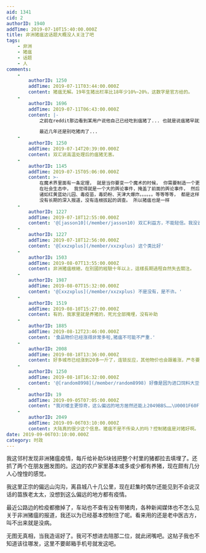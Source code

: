 ```yaml
---
aid: 1341
cid: 2
authorID: 1940
addTime: 2019-07-10T15:40:00.000Z
title: 非洲猪瘟这话题大概没人关注了吧
tags:
    - 非洲
    - 猪瘟
    - 话题
    - 人
comments:
    -
        authorID: 1250
        addTime: 2019-07-11T03:44:00.000Z
        content: 猪瘟无解。19年生猪出栏率比18年少10%~20%，这数字是官方给的。
    -
        authorID: 1696
        addTime: 2019-07-11T06:43:00.000Z
        content: |-
            之前在reddit那边看到某用户说他自己已经吃到瘟猪了... 也就是说瘟猪早就流入市场, 然后可能通过厨余二次传染了...

            最近几年还是别吃猪肉了...
    -
        authorID: 1250
        addTime: 2019-07-14T20:39:00.000Z
        content: 双汇说高温处理后的瘟猪无害。
    -
        authorID: 1145
        addTime: 2019-07-15T05:06:00.000Z
        content: >-
            在魔术界里面有一条定理， 就是当你要变一个魔术的时候， 你需要制造一个更大的效果，让观众吸引目光，然后才能使你真正想要变得魔术暗渡陈仓。
            在社会生态中， 我觉得就是一个大的舆论事件，掩盖了前面的舆论事件， 然后就再更大的事件掩盖这个时间。。。周而复始，这就是中国模式。
            诸如红黄蓝幼儿园、毒疫苗，毒奶粉、天津大爆炸。。。。。。等等等等， 都是这样， 然后就没有然后了，
            没有长期的深入报道，没有连根拔起的调查。 所以猪瘟也是一样
    -
        authorID: 1227
        addTime: 2019-07-18T12:55:00.000Z
        content: '@[jasson10](/member/jasson10) 双汇利益方，不能轻信。我没说不信，是不能轻信。'
    -
        authorID: 1227
        addTime: 2019-07-18T12:56:00.000Z
        content: '@[xxzxplus](/member/xxzxplus) 这个类比好'
    -
        authorID: 1503
        addTime: 2019-08-07T13:55:00.000Z
        content: 非洲猪瘟根絕，在別國的經驗十年以上，這樣長期過程自然失去關注。
    -
        authorID: 1987
        addTime: 2019-08-07T15:32:00.000Z
        content: '@[xxzxplus](/member/xxzxplus) 不是没有，是不许。'
    -
        authorID: 1519
        addTime: 2019-08-10T15:27:00.000Z
        content: 有的，我家里就是养猪的，死光全部掩埋，没有补助
    -
        authorID: 1885
        addTime: 2019-08-12T23:46:00.000Z
        content: '食品物价已经涨得非常多啦,猪瘟不可能不严重.'
    -
        authorID: 2008
        addTime: 2019-08-18T13:36:00.000Z
        content: 好多城市已经涨到20多一斤了，连锁反应，其他物价也会跟着涨，严冬要来了.....
    -
        authorID: 1250
        addTime: 2019-08-18T16:32:00.000Z
        content: '@[random8998](/member/random8998) 好像是因为进口饲料大豆价格上涨，所以肉类价格上涨的'
    -
        authorID: 19
        addTime: 2019-09-05T07:05:00.000Z
        content: "我对楼主更惊奇，这么偏远的地方居然还能上2049BBS……\U0001F60F\U0001F60F\U0001F60F"
    -
        authorID: 2049
        addTime: 2019-09-06T03:10:00.000Z
        content: 大陆真的很少这个信息。猪瘟不是不传染人的吗？控制猪瘟是对猪好啊。
date: 2019-09-06T03:10:00.000Z
category: 时政
---
```


我这邻村发现非洲猪瘟疫情，每斤给补助5块钱把整个村里的猪都拉去填埋了。还抓了两个在朋友圈发图的。这边的农户家里基本或多或少都有养猪，现在颇有几分人心惶惶的感觉。

我这里正宗的偏远山沟沟，离县城八十几公里，现在赶集时偶尔还能见到不会说汉话的苗族老太太，没想到这么偏远的地方都有疫情。

最近公路边的检疫都撤掉了，车站也不查有没有带猪肉，各种新闻媒体也不怎么见关于非洲猪瘟的报道，我还以为已经基本控制住了呢。看来用的还是老中医古方，叫不出来就是没病。

无图无真相，当我造谣好了。我可不想进去陪那二位，就此闭嘴吧。这帖子我也不知道该往哪发，这里不要邮箱手机号就发这吧。
